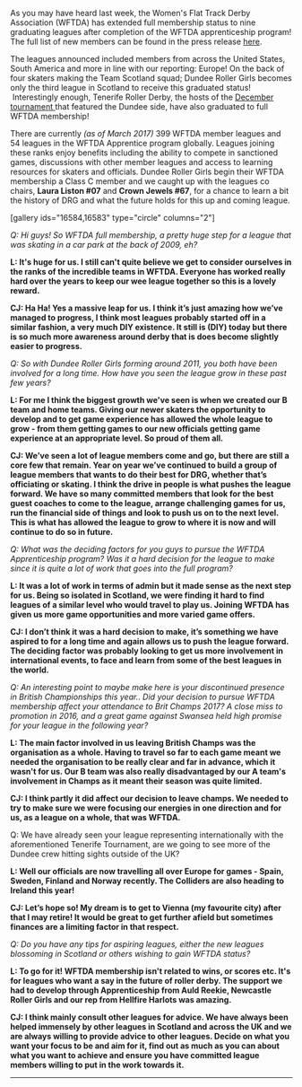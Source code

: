<html><body><p>As you may have heard last week, the Women's Flat Track Derby Association (WFTDA) has extended full membership status to nine graduating leagues after completion of the WFTDA apprenticeship program! The full list of new members can be found in the press release <a href="https://wftda.com/wftda-adds-9-new-members/" target="_blank">here</a>.

The leagues announced included members from across the United States, South America and more in line with our reporting: Europe! On the back of four skaters making the Team Scotland squad; Dundee Roller Girls becomes only the third league in Scotland to receive this graduated status!  Interestingly enough, Tenerife Roller Derby, the hosts of the <a href="https://www.scottishrollerderbyblog.com/posts/2016/12/15/tenerife-roller-derby-bringing-the-heat-to-winter-tournaments/" target="_blank">December tournament </a>that featured the Dundee side, have also graduated to full WFTDA membership!

There are currently<i> (as of March 2017) </i>399 WFTDA member leagues and 54 leagues in the WFTDA Apprentice program globally. Leagues joining these ranks enjoy benefits including the ability to compete in sanctioned games, discussions with other member leagues and access to learning resources for skaters and officials. Dundee Roller Girls begin their WFTDA membership a Class C member and we caught up with the leagues co chairs, <strong>Laura Liston #07</strong> and <strong>Crown Jewels #67</strong>, for a chance to learn a bit the history of DRG and what the future holds for this up and coming league.

[gallery ids="16584,16583" type="circle" columns="2"]

<i>Q: Hi guys! So WFTDA full membership, a pretty huge step for a league that was skating in a car park at the back of 2009, eh?</i>

<b>L: It's huge for us. I still can't quite believe we get to consider ourselves in the ranks of the incredible teams in WFTDA. Everyone has worked really hard over the years to keep our wee league together so this is a lovely reward.</b>

<strong>CJ: Ha Ha! Yes a massive leap for us. I think it’s just amazing how we’ve managed to progress, I think most leagues probably started off in a similar fashion, a very much DIY existence. It still is (DIY) today but there is so much more awareness around derby that is does become slightly easier to progress.</strong>

<em>Q: So with Dundee Roller Girls forming around 2011, you both have been involved for a long time. How have you seen the league grow in these past few years?</em>

<strong>L: For me I think the biggest growth we've seen is when we created our B team and home teams. Giving our newer skaters the opportunity to develop and to get game experience has allowed the whole league to grow - from them getting games to our new officials getting game experience at an appropriate level. So proud of them all.</strong>

<strong>CJ: </strong><b>We’ve seen a lot of league members come and go, but there are still a core few that remain. Year on year we’ve continued to build a group of league members that wants to do their best for DRG, whether that’s officiating or skating. I think the drive in people is what pushes the league forward. We have so many committed members that look for the best guest coaches to come to the league, arrange challenging games for us, run the financial side of things and look to push us on to the next level. This is what has allowed the league to grow to where it is now and will continue to do so in future. </b>

<em>Q: </em><i>What was the deciding factors for you guys to pursue the WFTDA Apprenticeship program? Was it a hard decision for the league to make since it is quite a lot of work that goes into the full program?</i>

<strong>L: It was a lot of work in terms of admin but it made sense as the next step for us. Being so isolated in Scotland, we were finding it hard to find leagues of a similar level who would travel to play us. Joining WFTDA has given us more game opportunities and more varied game offers. </strong>

<strong>CJ: </strong><b>I don’t think it was a hard decision to make, it’s something we have aspired to for a long time and again allows us to push the league forward. The deciding factor was probably looking to get us more involvement in international events, to face and learn from some of the best leagues in the world.
</b>

<em>Q: </em><i>An interesting point to maybe make here is your discontinued presence in British Championships this year.. Did your decision to pursue WFTDA membership affect your attendance to Brit Champs 2017? A close miss to promotion in 2016, and a great game against Swansea held high promise for your league in the following year?</i>

<strong>L: The main factor involved in us leaving British Champs was the organisation as a whole. Having to travel so far to each game meant we needed the organisation to be really clear and far in advance, which it wasn't for us. Our B team was also really disadvantaged by our A team's involvement in Champs as it meant their season was quite limited. </strong>

<strong>CJ: </strong><b>I think partly it did affect our decision to leave champs. We needed to try to make sure we were focusing our energies in one direction and for us, as a league on a whole, that was WFTDA.</b>

Q: We have already seen your league representing internationally with the aforementioned Tenerife Tournament, are we going to see more of the Dundee crew hitting sights outside of the UK?

<b>L: Well our officials are now travelling all over Europe for games - Spain, Sweden, Finland and Norway recently. The Colliders are also heading to Ireland this year!</b>

<strong>CJ: </strong><b>Let’s hope so! My dream is to get to Vienna (my favourite city) after that I may retire! It would be great to get further afield but sometimes finances are a limiting factor in that respect.</b>

<i>Q: Do you have any tips for aspiring leagues, either the new leagues blossoming in Scotland or others wishing to gain WFTDA status?</i><!-- I have clearly run out of good Questions.. -->

<b>L: To go for it! WFTDA membership isn't related to wins, or scores etc. It's for leagues who want a say in the future of roller derby. The support we had to develop through Apprenticeship from Auld Reekie, Newcastle Roller Girls and our rep from Hellfire Harlots was amazing.</b>

<b>CJ: I think mainly consult other leagues for advice. We have always been helped immensely by other leagues in Scotland and across the UK and we are always willing to provide advice to other leagues. Decide on what you want your focus to be and aim for it, find out as much as you can about what you want to achieve and ensure you have committed league members willing to put in the work towards it.</b>

</p><hr>

 </body></html>
